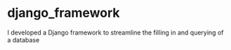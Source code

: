# django_framework
I developed a Django framework  to streamline the filling in and querying of a database
